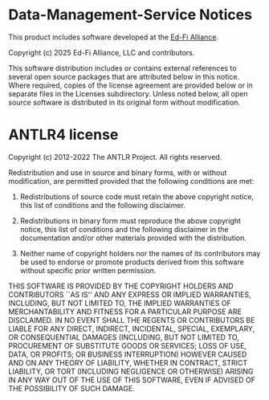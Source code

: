 # Data-Management-Service Notices

This product includes software developed at the [Ed-Fi
Alliance](https://www.ed-fi.org).

Copyright (c) 2025 Ed-Fi Alliance, LLC and contributors.

This software distribution includes or contains external references to several
open source packages that are attributed below in this notice. Where required,
copies of the license agreement are provided below or in separate files in the
Licenses subdirectory. Unless noted below, all open source software is
distributed in its original form without modification.

# ANTLR4 license

Copyright (c) 2012-2022 The ANTLR Project. All rights reserved.

Redistribution and use in source and binary forms, with or without
modification, are permitted provided that the following conditions
are met:

1. Redistributions of source code must retain the above copyright
notice, this list of conditions and the following disclaimer.

2. Redistributions in binary form must reproduce the above copyright
notice, this list of conditions and the following disclaimer in the
documentation and/or other materials provided with the distribution.

3. Neither name of copyright holders nor the names of its contributors
may be used to endorse or promote products derived from this software
without specific prior written permission.

THIS SOFTWARE IS PROVIDED BY THE COPYRIGHT HOLDERS AND CONTRIBUTORS
``AS IS'' AND ANY EXPRESS OR IMPLIED WARRANTIES, INCLUDING, BUT NOT
LIMITED TO, THE IMPLIED WARRANTIES OF MERCHANTABILITY AND FITNESS FOR
A PARTICULAR PURPOSE ARE DISCLAIMED.  IN NO EVENT SHALL THE REGENTS OR
CONTRIBUTORS BE LIABLE FOR ANY DIRECT, INDIRECT, INCIDENTAL, SPECIAL,
EXEMPLARY, OR CONSEQUENTIAL DAMAGES (INCLUDING, BUT NOT LIMITED TO,
PROCUREMENT OF SUBSTITUTE GOODS OR SERVICES; LOSS OF USE, DATA, OR
PROFITS; OR BUSINESS INTERRUPTION) HOWEVER CAUSED AND ON ANY THEORY OF
LIABILITY, WHETHER IN CONTRACT, STRICT LIABILITY, OR TORT (INCLUDING
NEGLIGENCE OR OTHERWISE) ARISING IN ANY WAY OUT OF THE USE OF THIS
SOFTWARE, EVEN IF ADVISED OF THE POSSIBILITY OF SUCH DAMAGE.